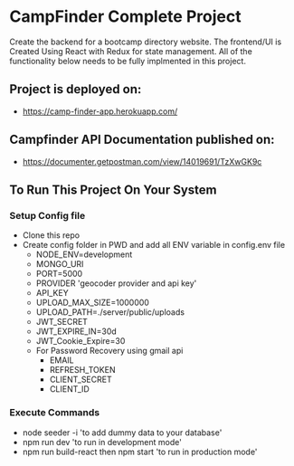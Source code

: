 # CampFinder Complete Project

Create the backend for a bootcamp directory website. The frontend/UI is Created Using React with Redux for state management. All of the functionality below needs to be fully implmented in this project.

## Project is deployed on:

-  https://camp-finder-app.herokuapp.com/

## Campfinder API Documentation published on:

- https://documenter.getpostman.com/view/14019691/TzXwGK9c


## To Run This Project On Your System

### Setup Config file

-  Clone this repo
-  Create config folder in PWD and add all ENV variable in config.env file
   -  NODE_ENV=development
   -  MONGO_URI
   -  PORT=5000
   -  PROVIDER 'geocoder provider and api key'
   -  API_KEY
   -  UPLOAD_MAX_SIZE=1000000
   -  UPLOAD_PATH=./server/public/uploads
   -  JWT_SECRET
   -  JWT_EXPIRE_IN=30d
   -  JWT_Cookie_Expire=30
   -  For Password Recovery using gmail api
      -  EMAIL
      -  REFRESH_TOKEN
      -  CLIENT_SECRET
      -  CLIENT_ID

### Execute Commands

-  node seeder -i 'to add dummy data to your database'
-  npm run dev 'to run in development mode'
-  npm run build-react then npm start 'to run in production mode'
